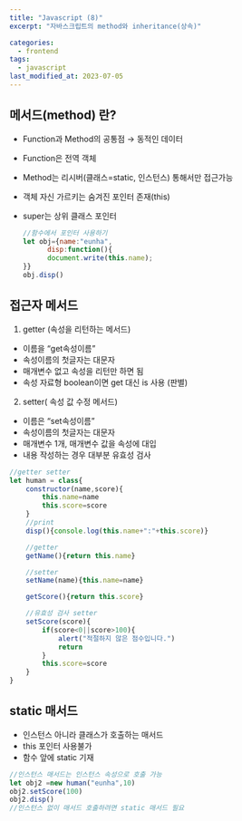 ```yaml
---
title: "Javascript (8)"
excerpt: "자바스크립트의 method와 inheritance(상속)"

categories:
  - frontend
tags:
  - javascript
last_modified_at: 2023-07-05
---
```

## 메서드(method) 란? ##
- Function과 Method의 공통점 → 동적인 데이터
- Function은 전역 객체
- Method는 리시버(클래스=static, 인스턴스) 통해서만 접근가능
- 객체 자신 가르키는 숨겨진 포인터 존재(this)
- super는 상위 클래스 포인터

  ```javascript
  //함수에서 포인터 사용하기
  let obj={name:"eunha",
        disp:function(){
        document.write(this.name);
  }}
  obj.disp()
  ```

## 접근자 메서드 ##

1. getter (속성을 리턴하는 메서드)
  - 이름을 “get속성이름”
  - 속성이름의 첫글자는 대문자
  - 매개변수 없고 속성을 리턴만 하면 됨
  - 속성 자료형 boolean이면 get 대신 is 사용 (판별)
2. setter( 속성 값 수정 메서드)
  - 이름은 “set속성이름”
  - 속성이름의 첫글자는 대문자
  - 매개변수 1개, 매개변수 값을 속성에 대입
  - 내용 작성하는 경우 대부분 유효성 검사

```javascript
//getter setter
let human = class{
    constructor(name,score){
        this.name=name
        this.score=score
    }
    //print
    disp(){console.log(this.name+":"+this.score)}

    //getter
    getName(){return this.name}

    //setter
    setName(name){this.name=name}

    getScore(){return this.score}

    //유효성 검사 setter
    setScore(score){
        if(score<0||score>100){
            alert("적절하지 않은 점수입니다.")
            return
        }
        this.score=score
    }
}

```
## static 매서드 ##

- 인스턴스 아니라 클래스가 호출하는 매서드
- this 포인터 사용불가
- 함수 앞에 static 기재

```javascript
//인스턴스 매서드는 인스턴스 속성으로 호출 가능
let obj2 =new human("eunha",10)
obj2.setScore(100)
obj2.disp()
//인스턴스 없이 매서드 호출하려면 static 매서드 필요
```
        